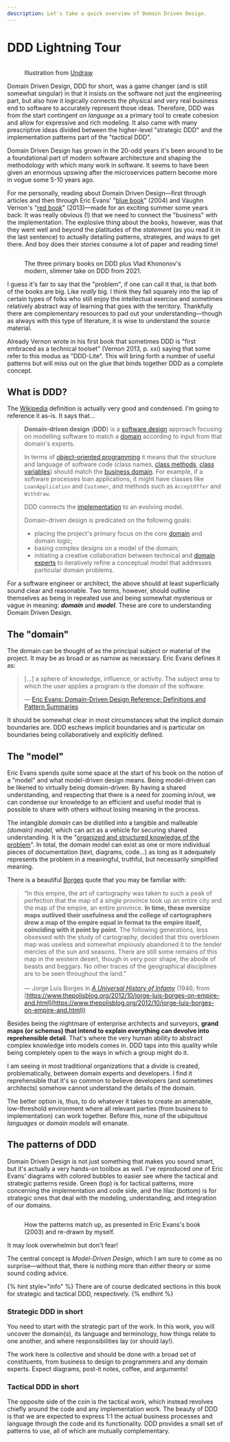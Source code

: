 ```yaml
---
description: Let's take a quick overview of Domain Driven Design.
---
```


# DDD Lightning Tour

<figure><img src="../.gitbook/assets/undraw_Scrum_board_re_wk7v.png" alt=""><figcaption><p>Illustration from <a href="https://undraw.co/">Undraw</a></p></figcaption></figure>

Domain Driven Design, DDD for short, was a game changer (and is still somewhat singular) in that it insists on the software not just the engineering part, but also how it logically connects the physical and very real business end to software to accurately represent those ideas. Therefore, DDD was from the start contingent on _language_ as a primary tool to create cohesion and allow for expressive and rich modeling. It also came with many prescriptive ideas divided between the higher-level "strategic DDD" and the implementation patterns part of the "tactical DDD".

Domain Driven Design has grown in the 20-odd years it's been around to be a foundational part of modern software architecture and shaping the methodology with which many work in software. It seems to have been given an enormous upswing after the microservices pattern become more in vogue some 5-10 years ago.

For me personally, reading about Domain Driven Design—first through articles and then through Eric Evans' "[blue book](https://www.domainlanguage.com/ddd/blue-book/)" (2004) and Vaughn Vernon's "[red book](https://kalele.io/books/)" (2013)—made for an exciting summer some years back: It was really obvious (!) that we need to connect the "business" with the implementation. The explosive thing about the books, however, was that they went well and beyond the platitudes of the _statement_ (as you read it in the last sentence) to actually detailing patterns, strategies, and ways to get there. And boy does their stories consume a lot of paper and reading time!

<figure><img src="../.gitbook/assets/ddd-books.jpeg" alt=""><figcaption><p>The three primary books on DDD plus Vlad Khononov's modern, slimmer take on DDD from 2021.</p></figcaption></figure>

I guess it's fair to say that the "problem", if one can call it that, is that both of the books are big. Like _really_ big. I think they fall squarely into the lap of certain types of folks who still enjoy the intellectual exercise and sometimes relatively abstract way of learning that goes with the territory. Thankfully there are complementary resources to pad out your understanding—though as always with this type of literature, it is wise to understand the source material.

Already Vernon wrote in his first book that sometimes DDD is "first embraced as a technical toolset" (Vernon 2013, p. xxi) saying that some refer to this modus as "DDD-Lite". This will bring forth a number of useful patterns but will miss out on the glue that binds together DDD as a complete concept.

## What is DDD?

The [Wikipedia](https://en.wikipedia.org/wiki/Domain-driven_design) definition is actually very good and condensed. I'm going to reference it as-is. It says that...

> **Domain-driven design** (**DDD**) is a [software design](https://en.wikipedia.org/wiki/Software_design) approach focusing on modelling software to match a [domain](<https://en.wikipedia.org/wiki/Domain_(software_engineering)>) according to input from that domain's experts.
>
> In terms of [object-oriented programming](https://en.wikipedia.org/wiki/Object-oriented_programming) it means that the structure and language of software code (class names, [class methods](https://en.wikipedia.org/wiki/Class_method), [class variables](https://en.wikipedia.org/wiki/Class_variable)) should match the [business domain](https://en.wikipedia.org/wiki/Business_domain). For example, if a software processes loan applications, it might have classes like `LoanApplication` and `Customer`, and methods such as `AcceptOffer` and `Withdraw`.
>
> DDD connects the [implementation](https://en.wikipedia.org/wiki/Implementation) to an evolving model.
>
> Domain-driven design is predicated on the following goals:
>
> - placing the project's primary focus on the core [domain](<https://en.wikipedia.org/wiki/Domain_(software_engineering)>) and domain logic;
> - basing complex designs on a model of the domain;
> - initiating a creative collaboration between technical and [domain experts](https://en.wikipedia.org/wiki/Domain_expert) to iteratively refine a conceptual model that addresses particular domain problems.

For a software engineer or architect, the above should at least superficially sound clear and reasonable. Two terms, however, should outline themselves as being in repeated use and being somewhat mysterious or vague in meaning: _**domain**_ and _**model**_. These are core to understanding Domain Driven Design.

## The "domain"

The domain can be thought of as the principal subject or material of the project. It may be as broad or as narrow as necessary. Eric Evans defines it as:

> \[...] a sphere of knowledge, influence, or activity. The subject area to which the user applies a program is the domain of the software.
>
> — [Eric Evans: Domain-Driven Design Reference: Definitions and Pattern Summaries](https://domainlanguage.com/wp-content/uploads/2016/05/DDD_Reference_2015-03.pdf)

It should be somewhat clear in most circumstances what the implicit domain boundaries are. DDD eschews implicit boundaries and is particular on boundaries being collaboratively and explicitly defined.

## The "model"

Eric Evans spends quite some space at the start of his book on the notion of a "model" and what model-driven design means. Being model-driven can be likened to virtually being domain-driven. By having a shared understanding, and respecting that there is a need for zooming in/out, we can condense our knowledge to an efficient and useful model that is possible to share with others without losing meaning in the process.

The intangible _domain_ can be distilled into a tangible and malleable _(domain) model,_ which can act as a vehicle for securing shared understanding. It is the "[organized and structured knowledge of the problem](https://stackoverflow.com/questions/68463938/what-is-model-in-ddd)". In total, the domain model can exist as one or more individual pieces of documentation (text, diagrams, code...) as long as it adequately represents the problem in a meaningful, truthful, but necessarily simplified meaning.

There is a beautiful [Borges](https://en.wikipedia.org/wiki/Jorge_Luis_Borges) quote that you may be familiar with:

> “In this empire, the art of cartography was taken to such a peak of perfection that the map of a single province took up an entire city and the map of the empire, an entire province. **In time, these oversize maps outlived their usefulness and the college of cartographers drew a map of the empire equal in format to the empire itself, coinciding with it point by point**. The following generations, less obsessed with the study of cartography, decided that this overblown map was useless and somewhat impiously abandoned it to the tender mercies of the sun and seasons. There are still some remains of this map in the western desert, though in very poor shape, the abode of beasts and beggars. No other traces of the geographical disciplines are to be seen throughout the land.”\
> \
> — Jorge Luis Borges in [_A Universal History of Infamy_](http://en.wikipedia.org/wiki/A_Universal_History_of_Infamy) (1946; from [https://www.thepolisblog.org/2012/10/jorge-luis-borges-on-empire-and.html](https://www.thepolisblog.org/2012/10/jorge-luis-borges-on-empire-and.html))

Besides being the nightmare of enterprise architects and surveyors, **grand maps (or schemas) that intend to explain everything can devolve into reprehensible detail**. That's where the very human ability to abstract complex knowledge into models comes in. DDD taps into this quality while being completely open to the ways in which a group might do it.

I am seeing in most traditional organizations that a divide is created, problematically, between domain experts and developers. I find it reprehensible that it's so common to believe developers (and sometimes architects) somehow cannot understand the details of the domain.

The better option is, thus, to do whatever it takes to create an amenable, low-threshold environment where all relevant parties (from business to implementation) can work together. Before this, none of the _ubiquitous languages_ or _domain models_ will emanate.

## The patterns of DDD

Domain Driven Design is not just something that makes you sound smart, but it's actually a very hands-on toolbox as well. I've reproduced one of Eric Evans' diagrams with colored bubbles to easier see where the tactical and strategic patterns reside. Green (top) is for tactical patterns, more concerning the implementation and code side, and the lilac (bottom) is for strategic ones that deal with the modeling, understanding, and integration of our domains.

<figure><img src="../.gitbook/assets/DDD model.png" alt=""><figcaption><p>How the patterns match up, as presented in Eric Evans's book (2003) and re-drawn by myself.</p></figcaption></figure>

It may look overwhelmin but don't fear!

The central concept is _Model-Driven Design_, which I am sure to come as no surprise—without that, there is nothing more than _either_ theory or some sound coding advice.

{% hint style="info" %}
There are of course dedicated sections in this book for strategic and tactical DDD, respectively.
{% endhint %}

### Strategic DDD in short

You need to start with the strategic part of the work. In this work, you will uncover the domain(s), its language and terminology, how things relate to one another, and where responsibilities lay (or should lay!).

The work here is collective and should be done with a broad set of constituents, from business to design to programmers and any domain experts. Expect diagrams, post-it notes, coffee, and arguments!

### Tactical DDD in short

The opposite side of the coin is the tactical work, which instead revolves chiefly around the code and any implementation work. The beauty of DDD is that we are expected to express 1:1 the actual business processes and language through the code and its functionality. DDD provides a small set of patterns to use, all of which are mutually complementary.
